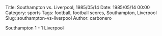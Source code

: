 Title: Southampton vs. Liverpool, 1985/05/14
Date: 1985/05/14 00:00
Category: sports
Tags: football, football scores, Southampton, Liverpool
Slug: southampton-vs-liverpool
Author: carbonero


Southampton 1 - 1 Liverpool

